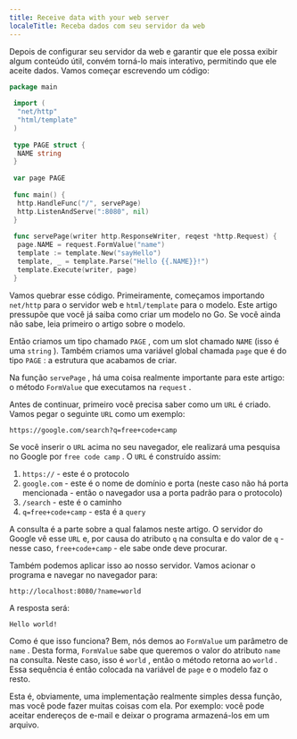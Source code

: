 ```yaml
---
title: Receive data with your web server
localeTitle: Receba dados com seu servidor da web
---
```

Depois de configurar seu servidor da web e garantir que ele possa exibir algum conteúdo útil, convém torná-lo mais interativo, permitindo que ele aceite dados. Vamos começar escrevendo um código:

```go
package main 
 
 import ( 
  "net/http" 
  "html/template" 
 ) 
 
 type PAGE struct { 
  NAME string 
 } 
 
 var page PAGE 
 
 func main() { 
  http.HandleFunc("/", servePage) 
  http.ListenAndServe(":8080", nil) 
 } 
 
 func servePage(writer http.ResponseWriter, reqest *http.Request) { 
  page.NAME = request.FormValue("name") 
  template := template.New("sayHello") 
  template, _ = template.Parse("Hello {{.NAME}}!") 
  template.Execute(writer, page) 
 } 
```

Vamos quebrar esse código. Primeiramente, começamos importando `net/http` para o servidor web e `html/template` para o modelo. Este artigo pressupõe que você já saiba como criar um modelo no Go. Se você ainda não sabe, leia primeiro o artigo sobre o modelo.

Então criamos um tipo chamado `PAGE` , com um slot chamado `NAME` (isso é uma `string` ). Também criamos uma variável global chamada `page` que é do tipo `PAGE` : a estrutura que acabamos de criar.

Na função `servePage` , há uma coisa realmente importante para este artigo: o método `FormValue` que executamos na `request` .

Antes de continuar, primeiro você precisa saber como um `URL` é criado. Vamos pegar o seguinte `URL` como um exemplo:
```
https://google.com/search?q=free+code+camp 
```

Se você inserir o `URL` acima no seu navegador, ele realizará uma pesquisa no Google por `free code camp` . O `URL` é construído assim:

1.  `https://` - este é o protocolo
2.  `google.com` - este é o nome de domínio e porta (neste caso não há porta mencionada - então o navegador usa a porta padrão para o protocolo)
3.  `/search` - este é o caminho
4.  `q=free+code+camp` - esta é a `query`

A consulta é a parte sobre a qual falamos neste artigo. O servidor do Google vê esse `URL` e, por causa do atributo `q` na consulta e do valor de `q` - nesse caso, `free+code+camp` - ele sabe onde deve procurar.

Também podemos aplicar isso ao nosso servidor. Vamos acionar o programa e navegar no navegador para:
```
http://localhost:8080/?name=world 
```

A resposta será:
```
Hello world! 
```

Como é que isso funciona? Bem, nós demos ao `FormValue` um parâmetro de `name` . Desta forma, `FormValue` sabe que queremos o valor do atributo `name` na consulta. Neste caso, isso é `world` , então o método retorna ao `world` . Essa sequência é então colocada na variável de `page` e o modelo faz o resto.

Esta é, obviamente, uma implementação realmente simples dessa função, mas você pode fazer muitas coisas com ela. Por exemplo: você pode aceitar endereços de e-mail e deixar o programa armazená-los em um arquivo.
